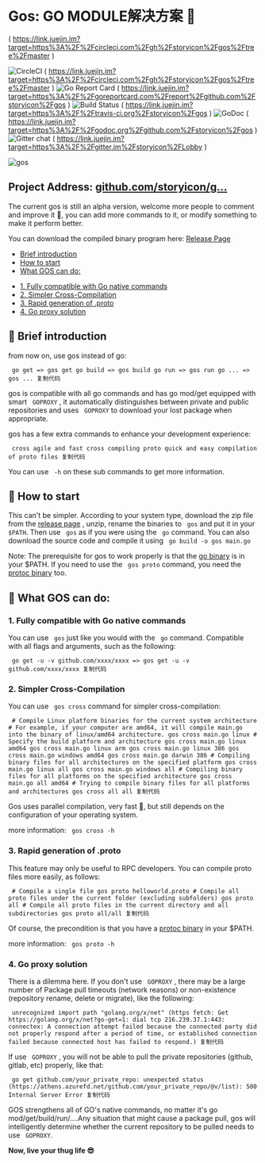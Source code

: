 # Gos: GO MODULE解决方案 💪 #

( https://link.juejin.im?target=https%3A%2F%2Fcircleci.com%2Fgh%2Fstoryicon%2Fgos%2Ftree%2Fmaster )

![CircleCI](https://user-gold-cdn.xitu.io/2019/5/21/16ada7ce041fb556?imageView2/0/w/1280/h/960/ignore-error/1) ( https://link.juejin.im?target=https%3A%2F%2Fcircleci.com%2Fgh%2Fstoryicon%2Fgos%2Ftree%2Fmaster ) ![Go Report Card](https://user-gold-cdn.xitu.io/2019/5/21/16ada7cdee05b95b?imageView2/0/w/1280/h/960/ignore-error/1) ( https://link.juejin.im?target=https%3A%2F%2Fgoreportcard.com%2Freport%2Fgithub.com%2Fstoryicon%2Fgos ) ![Build Status](https://user-gold-cdn.xitu.io/2019/5/21/16ada7ce02511d58?imageView2/0/w/1280/h/960/ignore-error/1) ( https://link.juejin.im?target=https%3A%2F%2Ftravis-ci.org%2Fstoryicon%2Fgos ) ![GoDoc](https://user-gold-cdn.xitu.io/2019/5/21/16ada7cd8864a39a?imageView2/0/w/1280/h/960/ignore-error/1) ( https://link.juejin.im?target=https%3A%2F%2Fgodoc.org%2Fgithub.com%2Fstoryicon%2Fgos ) ![Gitter chat](https://user-gold-cdn.xitu.io/2019/5/21/16ada7cdf1888537?imageView2/0/w/1280/h/960/ignore-error/1) ( https://link.juejin.im?target=https%3A%2F%2Fgitter.im%2Fstoryicon%2FLobby )

![gos](https://user-gold-cdn.xitu.io/2019/5/21/16ada7cd955f0ee8?imageView2/0/w/1280/h/960/ignore-error/1)

## Project Address: [github.com/storyicon/g…]( https://link.juejin.im?target=https%3A%2F%2Fgithub.com%2Fstoryicon%2Fgos ) ##

The current gos is still an alpha version, welcome more people to comment and improve it 🍓, you can add more commands to it, or modify something to make it perform better.

You can download the compiled binary program here: [Release Page]( https://link.juejin.im?target=https%3A%2F%2Fgithub.com%2Fstoryicon%2Fgos%2Freleases%2F )

* [Brief introduction]( #brief-introduction )
* [How to start]( #how-to-start )
* [What GOS can do:]( #what-gos-can-do )
- [1. Fully compatible with Go native commands]( #1-fully-compatible-with-go-native-commands )
- [2. Simpler Cross-Compilation]( #2-simpler-cross-compilation )
- [3. Rapid generation of .proto]( #3-rapid-generation-of-proto )
- [4. Go proxy solution]( #4-go-proxy-solution )

## 🦄 Brief introduction ##

from now on, use gos instead of go:

` go get => gos get go build => gos build go run => gos run go ... => gos ... 复制代码`

gos is compatible with all go commands and has go mod/get equipped with smart ` GOPROXY` , it automatically distinguishes between private and public repositories and uses ` GOPROXY` to download your lost package when appropriate.

gos has a few extra commands to enhance your development experience:

` cross agile and fast cross compiling proto quick and easy compilation of proto files 复制代码`

You can use ` -h` on these sub commands to get more information.

## 🐋 How to start ##

This can't be simpler.
According to your system type, download the zip file from the [release page]( https://link.juejin.im?target=https%3A%2F%2Fgithub.com%2Fstoryicon%2Fgos%2Freleases%2F ) , unzip, rename the binaries to ` gos` and put it in your ` $PATH`. Then use ` gos` as if you were using the ` go` command.
You can also download the source code and compile it using ` go build -o gos main.go`

Note: The prerequisite for gos to work properly is that the [go binary]( https://link.juejin.im?target=https%3A%2F%2Fgolang.org%2Fdl%2F ) is in your $PATH. If you need to use the ` gos proto` command, you need the [protoc binary]( https://link.juejin.im?target=https%3A%2F%2Fgithub.com%2Fprotocolbuffers%2Fprotobuf%2Freleases ) too.

## :tangerine: What GOS can do: ##

### 1. Fully compatible with Go native commands ###

You can use ` gos` just like you would with the ` go` command. Compatible with all flags and arguments, such as the following:

` go get -u -v github.com/xxxx/xxxx => gos get -u -v github.com/xxxx/xxxx 复制代码`

### 2. Simpler Cross-Compilation ###

You can use ` gos cross` command for simpler cross-compilation:

` # Compile Linux platform binaries for the current system architecture # For example, if your computer are amd64, it will compile main.go into the binary of linux/amd64 architecture. gos cross main.go linux # Specify the build platform and architecture gos cross main.go linux amd64 gos cross main.go linux arm gos cross main.go linux 386 gos cross main.go windows amd64 gos cross main.go darwin 386 # Compiling binary files for all architectures on the specified platform gos cross main.go linux all gos cross main.go windows all # Compiling binary files for all platforms on the specified architecture gos cross main.go all amd64 # Trying to compile binary files for all platforms and architectures gos cross all all 复制代码`

Gos uses parallel compilation, very fast 🚀, but still depends on the configuration of your operating system.

more information: ` gos cross -h`

### 3. Rapid generation of .proto ###

This feature may only be useful to RPC developers. You can compile proto files more easily, as follows:

` # Compile a single file gos proto helloworld.proto # Compile all proto files under the current folder (excluding subfolders) gos proto all # Compile all proto files in the current directory and all subdirectories gos proto all/all 复制代码`

Of course, the precondition is that you have a [protoc binary]( https://link.juejin.im?target=https%3A%2F%2Fgithub.com%2Fprotocolbuffers%2Fprotobuf%2Freleases ) in your $PATH.

more information: ` gos proto -h`

### 4. Go proxy solution ###

There is a dilemma here. If you don't use ` GOPROXY` , there may be a large number of Package pull timeouts (network reasons) or non-existence (repository rename, delete or migrate), like the following:

` unrecognized import path "golang.org/x/net" (https fetch: Get https://golang.org/x/net?go-get=1: dial tcp 216.239.37.1:443: connectex: A connection attempt failed because the connected party did not properly respond after a period of time, or established connection failed because connected host has failed to respond.) 复制代码`

If use ` GOPROXY` , you will not be able to pull the private repositories (github, gitlab, etc) properly, like that:

` go get github.com/your_private_repo: unexpected status (https://athens.azurefd.net/github.com/your_private_repo/@v/list): 500 Internal Server Error 复制代码`

GOS strengthens all of GO's native commands, no matter it's go mod/get/build/run/....Any situation that might cause a package pull, gos will intelligently determine whether the current repository to be pulled needs to use ` GOPROXY`.

**Now, live your thug life 😎**